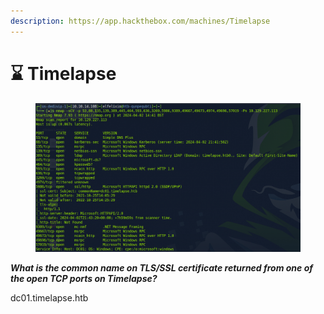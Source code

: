 ```yaml
---
description: https://app.hackthebox.com/machines/Timelapse
---
```


# ⌛ Timelapse

<figure><img src="../../.gitbook/assets/image (12) (1).png" alt=""><figcaption></figcaption></figure>

_**What is the common name on TLS/SSL certificate returned from one of the open TCP ports on Timelapse?**_

dc01.timelapse.htb

